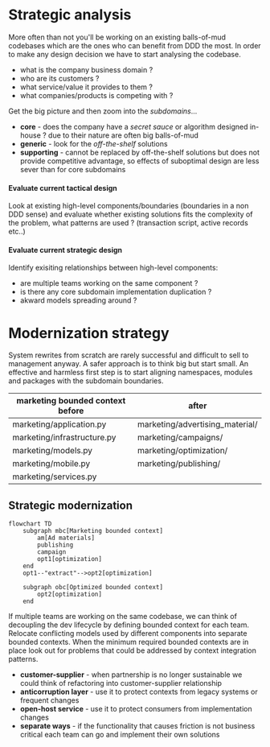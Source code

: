 # Strategic analysis  

More often than not you'll be working on an existing balls-of-mud codebases which are the ones who can benefit from DDD the most. In order to make any design decision we have to start analysing the codebase.  

* what is the company business domain ?
* who are its customers ?
* what service/value it provides to them ?
* what companies/products is competing with ?

Get the big picture and then zoom into the *subdomains*...  

* **core** - does the company have a *secret sauce* or algorithm designed in-house ? due to their nature are often big balls-of-mud
* **generic** - look for the *off-the-shelf* solutions
* **supporting** - cannot be replaced by off-the-shelf solutions but does not provide competitive advantage, so effects of suboptimal design are less sever than for core subdomains

#### Evaluate current tactical design  

Look at existing high-level components/boundaries (boundaries in a non DDD sense) and evaluate whether existing solutions fits the complexity of the problem, what patterns are used ? (transaction script, active records etc..)  

#### Evaluate current strategic design  

Identify exisiting relationships between high-level components:  
* are multiple teams working on the same component ?
* is there any core subdomain implementation duplication ?
* akward models spreading around ?

# Modernization strategy  

System rewrites from scratch are rarely successful and difficult to sell to management anyway. A safer approach is to think big but start small. An effective and harmless first step is to start aligning namespaces, modules and packages with the subdomain boundaries.  

| marketing bounded context before | after                           |
| -------------------------------- | ------------------------------- |
| marketing/application.py         | marketing/advertising_material/ |
| marketing/infrastructure.py      | marketing/campaigns/            |
| marketing/models.py              | marketing/optimization/         |
| marketing/mobile.py              | marketing/publishing/           |
| marketing/services.py            |                                 |


## Strategic modernization  

```mermaid
flowchart TD
    subgraph mbc[Marketing bounded context]
        am[Ad materials]
        publishing
        campaign
        opt1[optimization]
    end
    opt1--"extract"-->opt2[optimization]

    subgraph obc[Optimized bounded context]
        opt2[optimization]
    end
```

If multiple teams are working on the same codebase, we can think of decoupling the dev lifecycle by defining bounded context for each team. Relocate conflicting models used by different components into separate bounded contexts. When the minimum required bounded contexts are in place look out for problems that could be addressed by context integration patterns.  

* **customer-supplier** - when partnership is no longer sustainable we could think of refactoring into customer-supplier relationship
* **anticorruption layer** - use it to protect contexts from legacy systems or frequent changes
* **open-host service** - use it to protect consumers from implementation changes
* **separate ways** - if the functionality that causes friction is not business critical each team can go and implement their own solutions

